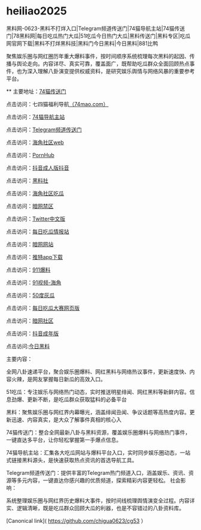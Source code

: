 # heiliao2025
黑料网-0623-黑料不打烊入口|Telegram频道传送门|74猫导航主站|74猫传送门|78黑料网|每日吃瓜热门大瓜|51吃瓜今日热门大瓜|黑料传送门|黑料专区|吃瓜网官网下载|黑料不打烊黑科技|黑料门今日黑料|今日黑料|881比鸭

聚焦娱乐圈与网红圈历年重大爆料事件，按时间顺序系统梳理每次黑料的起因、传播与舆论走向。内容详尽、真实可靠，覆盖面广，既帮助吃瓜群众全面回顾热点事件，也为深入理解八卦演变提供权威资料，是研究娱乐舆情与网络风暴的重要参考平台。

** 主要地址：<a href="https://74mao.com/">74猫传送门</a>

点击访问：七四猫福利导航<a href="https://74mao.com/">（74mao.com）</a>

点击访问：<a href="https://74mao.com/">74猫导航主站</a>

点击访问：<a href="https://74mao.com/">Telegram频道传送门</a>

点击访问：<a href="https://hj-1029.pages.dev/">海角社区web</a>

点击访问：<a href="https://cg87-55.pages.dev/">PornHub</a>

点击访问：<a href="https://dy3-02.pages.dev/">抖音成人版抖音</a>

点击访问：<a href="https://hl417.pages.dev/">黑料社</a>

点击访问：<a href="https://hj-1078.pages.dev/">海角社区吃瓜</a>

点击访问：<a href="https://aw4-02.pages.dev/">暗网禁区</a>

点击访问：<a href="https://tt-32.pages.dev/">Twitter中文版</a>

点击访问：<a href="https://pi02-01.pages.dev/">每日吃瓜情报站</a>

点击访问：<a href="https://aw10-02.pages.dev/">暗网网站</a>

点击访问：<a href="https://tt-16.pages.dev/">推特app下载</a>

点击访问：<a href="https://cg38-25.pages.dev/">911爆料</a>

点击访问：<a href="https://hj-1021.pages.dev/">91视频-海角</a>

点击访问：<a href="https://cg147.pages.dev/">50度灰瓜</a>

点击访问：<a href="https://cg165.pages.dev/">每日吃瓜大赛网页版</a>

点击访问：<a href="https://aw1-02.pages.dev/">暗网社区</a>

点击访问：<a href="https://dy5-02.pages.dev/">抖音成年版</a>

点击访问:<a href="https://91chiguazhongxin.pages.dev/">今日黑料</a>

主要内容：

全网八卦速递平台，聚合娱乐圈爆料、网红黑料与网络热议事件，更新速度快、内容火辣，是网友掌握每日新瓜的高效入口。

51吃瓜：专注娱乐与网络热门动态，实时推送明星绯闻、网红黑料等新鲜内容。信息劲爆、更新不断，是吃瓜群众获取猛料的必备平台

黑料：聚焦娱乐圈与网红界内幕曝光，涵盖绯闻丑闻、争议话题等高热度内容。更新迅速、内容真实，是大众了解事件真相的核心入

74猫传送门：整合全网最新八卦与黑料资源，覆盖娱乐圈爆料与网络热门事件，一键直达多平台，让你轻松掌握第一手爆点信息。

74猫导航主站：汇集各大吃瓜网站与爆料平台入口，实时同步娱乐圈动态，一站式链接黑料源头，是快速获取热点资讯的首选导航工具。

Telegram频道传送门：提供丰富的Telegram热门频道入口，涵盖娱乐、资讯、资源等多元内容，一键直达你感兴趣的优质频道，探索精彩内容更轻松。
社会影响：

系统整理娱乐圈与网红界历史爆料大事件，按时间线梳理舆情演变全过程。内容详实、逻辑清晰，既是吃瓜群众回顾大瓜的利器，也是不容错过的八卦资料库。

[Canonical link]( https://github.com/chigua0623/cg53 ）
